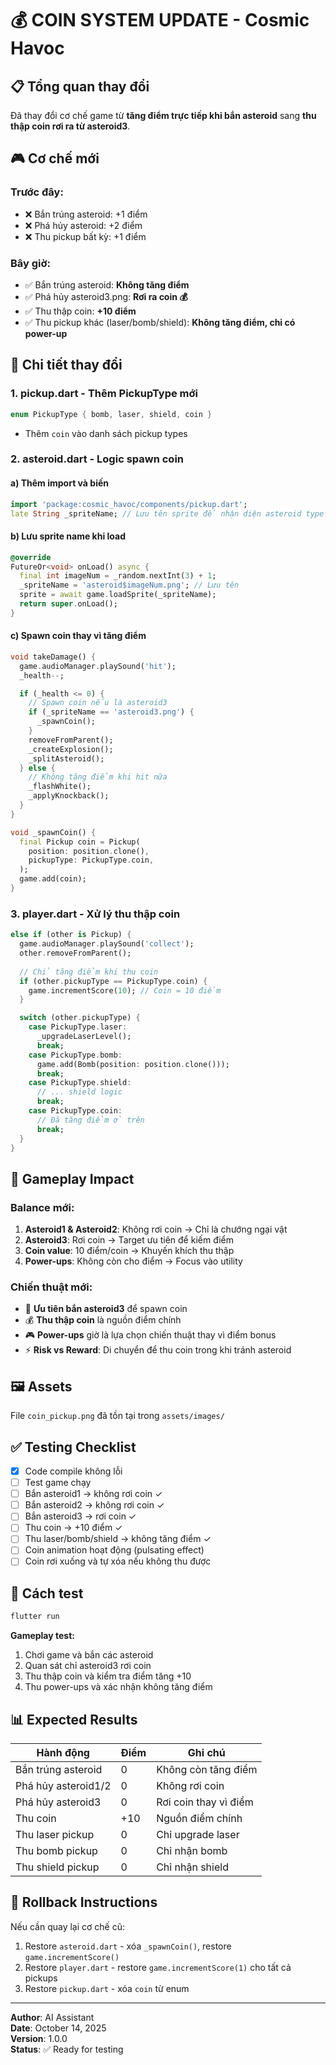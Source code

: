 # 💰 COIN SYSTEM UPDATE - Cosmic Havoc

## 📋 Tổng quan thay đổi

Đã thay đổi cơ chế game từ **tăng điểm trực tiếp khi bắn asteroid** sang **thu thập coin rơi ra từ asteroid3**.

## 🎮 Cơ chế mới

### Trước đây:
- ❌ Bắn trúng asteroid: +1 điểm
- ❌ Phá hủy asteroid: +2 điểm
- ❌ Thu pickup bất kỳ: +1 điểm

### Bây giờ:
- ✅ Bắn trúng asteroid: **Không tăng điểm**
- ✅ Phá hủy asteroid3.png: **Rơi ra coin 💰**
- ✅ Thu thập coin: **+10 điểm**
- ✅ Thu pickup khác (laser/bomb/shield): **Không tăng điểm, chỉ có power-up**

## 📝 Chi tiết thay đổi

### 1. **pickup.dart** - Thêm PickupType mới
```dart
enum PickupType { bomb, laser, shield, coin }
```
- Thêm `coin` vào danh sách pickup types

### 2. **asteroid.dart** - Logic spawn coin

#### a) Thêm import và biến
```dart
import 'package:cosmic_havoc/components/pickup.dart';
late String _spriteName; // Lưu tên sprite để nhận diện asteroid type
```

#### b) Lưu sprite name khi load
```dart
@override
FutureOr<void> onLoad() async {
  final int imageNum = _random.nextInt(3) + 1;
  _spriteName = 'asteroid$imageNum.png'; // Lưu tên
  sprite = await game.loadSprite(_spriteName);
  return super.onLoad();
}
```

#### c) Spawn coin thay vì tăng điểm
```dart
void takeDamage() {
  game.audioManager.playSound('hit');
  _health--;

  if (_health <= 0) {
    // Spawn coin nếu là asteroid3
    if (_spriteName == 'asteroid3.png') {
      _spawnCoin();
    }
    removeFromParent();
    _createExplosion();
    _splitAsteroid();
  } else {
    // Không tăng điểm khi hit nữa
    _flashWhite();
    _applyKnockback();
  }
}

void _spawnCoin() {
  final Pickup coin = Pickup(
    position: position.clone(),
    pickupType: PickupType.coin,
  );
  game.add(coin);
}
```

### 3. **player.dart** - Xử lý thu thập coin

```dart
else if (other is Pickup) {
  game.audioManager.playSound('collect');
  other.removeFromParent();
  
  // Chỉ tăng điểm khi thu coin
  if (other.pickupType == PickupType.coin) {
    game.incrementScore(10); // Coin = 10 điểm
  }

  switch (other.pickupType) {
    case PickupType.laser:
      _upgradeLaserLevel();
      break;
    case PickupType.bomb:
      game.add(Bomb(position: position.clone()));
      break;
    case PickupType.shield:
      // ... shield logic
      break;
    case PickupType.coin:
      // Đã tăng điểm ở trên
      break;
  }
}
```

## 🎯 Gameplay Impact

### Balance mới:
1. **Asteroid1 & Asteroid2**: Không rơi coin → Chỉ là chướng ngại vật
2. **Asteroid3**: Rơi coin → Target ưu tiên để kiếm điểm
3. **Coin value**: 10 điểm/coin → Khuyến khích thu thập
4. **Power-ups**: Không còn cho điểm → Focus vào utility

### Chiến thuật mới:
- 🎯 **Ưu tiên bắn asteroid3** để spawn coin
- 💰 **Thu thập coin** là nguồn điểm chính
- 🎮 **Power-ups** giờ là lựa chọn chiến thuật thay vì điểm bonus
- ⚡ **Risk vs Reward**: Di chuyển để thu coin trong khi tránh asteroid

## 🖼️ Assets

File `coin_pickup.png` đã tồn tại trong `assets/images/`

## ✅ Testing Checklist

- [x] Code compile không lỗi
- [ ] Test game chạy
- [ ] Bắn asteroid1 → không rơi coin ✓
- [ ] Bắn asteroid2 → không rơi coin ✓
- [ ] Bắn asteroid3 → rơi coin ✓
- [ ] Thu coin → +10 điểm ✓
- [ ] Thu laser/bomb/shield → không tăng điểm ✓
- [ ] Coin animation hoạt động (pulsating effect)
- [ ] Coin rơi xuống và tự xóa nếu không thu được

## 🚀 Cách test

```bash
flutter run
```

**Gameplay test:**
1. Chơi game và bắn các asteroid
2. Quan sát chỉ asteroid3 rơi coin
3. Thu thập coin và kiểm tra điểm tăng +10
4. Thu power-ups và xác nhận không tăng điểm

## 📊 Expected Results

| Hành động | Điểm | Ghi chú |
|-----------|------|---------|
| Bắn trúng asteroid | 0 | Không còn tăng điểm |
| Phá hủy asteroid1/2 | 0 | Không rơi coin |
| Phá hủy asteroid3 | 0 | Rơi coin thay vì điểm |
| Thu coin | +10 | Nguồn điểm chính |
| Thu laser pickup | 0 | Chỉ upgrade laser |
| Thu bomb pickup | 0 | Chỉ nhận bomb |
| Thu shield pickup | 0 | Chỉ nhận shield |

## 🔧 Rollback Instructions

Nếu cần quay lại cơ chế cũ:
1. Restore `asteroid.dart` - xóa `_spawnCoin()`, restore `game.incrementScore()`
2. Restore `player.dart` - restore `game.incrementScore(1)` cho tất cả pickups
3. Restore `pickup.dart` - xóa `coin` từ enum

---

**Author**: AI Assistant  
**Date**: October 14, 2025  
**Version**: 1.0.0  
**Status**: ✅ Ready for testing
